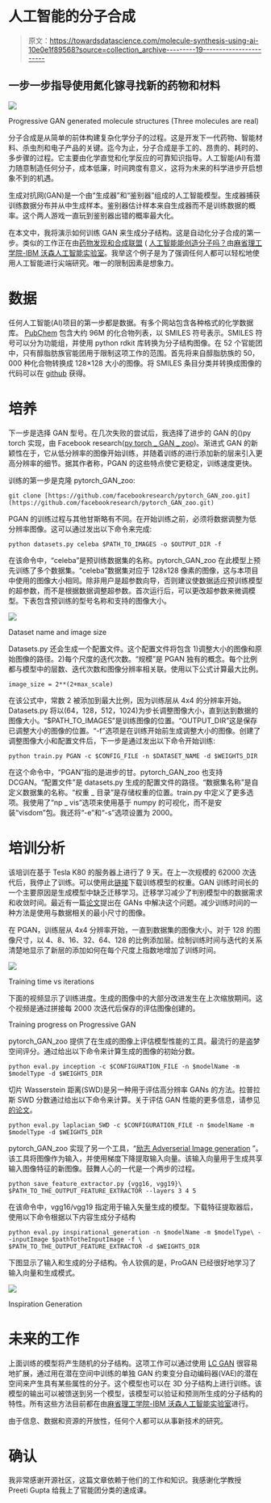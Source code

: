 # 人工智能的分子合成

> 原文：<https://towardsdatascience.com/molecule-synthesis-using-ai-10e0e1f89568?source=collection_archive---------19----------------------->

## 一步一步指导使用氮化镓寻找新的药物和材料

![](img/d3fc0cf44c560026b99cae52a3d7a4af.png)

Progressive GAN generated molecule structures (Three molecules are real)

分子合成是从简单的前体构建复杂化学分子的过程。这是开发下一代药物、智能材料、杀虫剂和电子产品的关键。迄今为止，分子合成是手工的、昂贵的、耗时的、多步骤的过程。它主要由化学直觉和化学反应的可靠知识指导。人工智能(AI)有潜力随意制造任何分子，成本低廉，时间跨度有意义，这将为未来的科学进步开启想象不到的机遇。

生成对抗网(GAN)是一个由“生成器”和“鉴别器”组成的人工智能模型。生成器捕获训练数据分布并从中生成样本。鉴别器估计样本来自生成器而不是训练数据的概率。这个两人游戏一直玩到鉴别器出错的概率最大化。

在本文中，我将演示如何训练 GAN 来生成分子结构。这是自动化分子合成的第一步。类似的工作正在由[药物发现和合成联盟](https://mlpds.mit.edu/) ( [人工智能能创造分子吗？](https://medium.com/@MITIBMLab/can-ai-create-molecules-324c140981e6)由[麻省理工学院-IBM 沃森人工智能实验室](https://medium.com/u/a0a8fdb128d4?source=post_page-----10e0e1f89568--------------------------------)。我举这个例子是为了强调任何人都可以轻松地使用人工智能进行尖端研究。唯一的限制因素是想象力。

# **数据**

任何人工智能(AI)项目的第一步都是数据。有多个网站包含各种格式的化学数据库。 [PubChem](https://pubchem.ncbi.nlm.nih.gov/) 包含大约 96M 的化合物列表，以 SMILES 符号表示。SMILES 符号可以分为功能组，并使用 python rdkit 库转换为分子结构图像。在 52 个官能团中，只有醇脂肪族官能团用于限制这项工作的范围。首先将来自醇脂肪族的 50，000 种化合物转换成 128×128 大小的图像。将 SMILES 条目分类并转换成图像的代码可以在 [github](https://github.com/neeraj-j/molecules) 获得。

# 培养

下一步是选择 GAN 型号。在几次失败的尝试后，我选择了进步的 GAN 的()py torch 实现，由 Facebook research([py torch _ GAN _ zoo](https://github.com/facebookresearch/pytorch_GAN_zoo))。渐进式 GAN 的新颖性在于，它从低分辨率的图像开始训练，并随着训练的进行添加新的层来引入更高分辨率的细节。据其作者称，PGAN 的这些特点使它更稳定，训练速度更快。

训练的第一步是克隆 pytorch_GAN_zoo:

```
git clone [https://github.com/facebookresearch/pytorch_GAN_zoo.git](https://github.com/facebookresearch/pytorch_GAN_zoo.git)
```

PGAN 的训练过程与其他甘斯略有不同。在开始训练之前，必须将数据调整为低分辨率图像。这可以通过发出以下命令来完成:

```
python datasets.py celeba $PATH_TO_IMAGES -o $OUTPUT_DIR -f
```

在该命令中，“celeba”是预训练数据集的名称。pytorch_GAN_zoo 在此模型上预先训练了多个数据集。“celeba”数据集对应于 128x128 像素的图像，这与本项目中使用的图像大小相同。除非用户是超参数向导，否则建议使数据适应预训练模型的超参数，而不是根据数据调整超参数。首次运行后，可以更改超参数来微调模型。下表包含预训练的型号名称和支持的图像大小。

![](img/0f669c3144b691896c27fbe75324d950.png)

Dataset name and image size

Datasets.py 还会生成一个配置文件。这个配置文件将包含 1)调整大小的图像和原始图像的路径。2)每个尺度的迭代次数。“规模”是 PGAN 独有的概念。每个比例都与模型中的层数、迭代次数和图像分辨率相关联。使用以下公式计算最大比例。

```
image_size = 2**(2+max_scale)
```

在该公式中，常数 2 被添加到最大比例，因为训练层从 4x4 的分辨率开始。Datasets.py 将以(64，128，512，1024)为步长调整图像大小，直到达到数据的图像大小。“$PATH_TO_IMAGES”是训练图像的位置。“OUTPUT_DIR”这是保存已调整大小的图像的位置。“-f”选项是在训练开始前生成调整大小的图像。创建了调整图像大小和配置文件后，下一步是通过发出以下命令开始训练:

```
python train.py PGAN -c $CONFIG_FILE -n $DATASET_NAME -d $WEIGHTS_DIR
```

在这个命令中，“PGAN”指的是进步的甘。pytorch_GAN_zoo 也支持 DCGAN。“配置文件”是 datasets.py 生成的配置文件的路径。“数据集名称”是自定义数据集的名称。“权重 _ 目录”是存储权重的位置。train.py 中定义了更多选项。我使用了“np _ vis”选项来使用基于 numpy 的可视化，而不是安装“visdom”包。我还将“-e”和“-s”选项设置为 2000。

# 培训分析

该培训在基于 Tesla K80 的服务器上进行了 9 天。在上一次规模的 62000 次迭代后，我停止了训练。可以使用此[链接](https://drive.google.com/drive/folders/16Fetqo9rbWu_vKy6Tqy-Zmxpb_AKYbTy?usp=sharing)下载训练模型的权重。GAN 训练时间长的一个主要原因是生成模型中缺乏迁移学习。迁移学习减少了判别模型中的数据需求和收敛时间。最近有一篇[论文](https://arxiv.org/abs/1906.11613v1)提出在 GANs 中解决这个问题。减少训练时间的一种方法是使用与数据相关的最小尺寸的图像。

在 PGAN，训练层从 4x4 分辨率开始，一直到数据集的图像大小。对于 128 的图像尺寸，以 4、8、16、32、64、128 的比例添加层。绘制训练时间与迭代的关系清楚地显示了新层的添加如何在每个尺度上指数地增加了训练时间。

![](img/ae1a4c2682616d5f40431409aa56f390.png)

Training time vs iterations

下面的视频显示了训练进度。生成的图像中的大部分改进发生在上次缩放期间。这个视频是通过拼接每 2000 次迭代后保存的评估图像创建的。

Training progress on Progressive GAN

pytorch_GAN_zoo 提供了在生成的图像上评估模型性能的工具。最流行的是盗梦空间评分。通过给出以下命令来计算生成的图像的初始分数。

```
python eval.py inception -c $CONFIGURATION_FILE -n $modelName -m $modelType -d $WEIGHTS_DIR
```

切片 Wasserstein 距离(SWD)是另一种用于评估高分辨率 GANs 的方法。拉普拉斯 SWD 分数通过给出以下命令来计算。关于评估 GAN 性能的更多信息，请参见[的论文](https://hal.inria.fr/hal-01850447/document)。

```
python eval.py laplacian_SWD -c $CONFIGURATION_FILE -n $modelName -m $modelType -d $WEIGHTS_DIR
```

pytorch_GAN_zoo 实现了另一个工具，“[励志 Adverserial Image generation](https://arxiv.org/abs/1906.11661) ”。该工具将图像作为输入，并使用梯度下降提取输入向量。该输入向量用于生成共享输入图像特征的新图像。鼓舞人心的一代是一个两步的过程。

```
python save_feature_extractor.py {vgg16, vgg19}\   $PATH_TO_THE_OUTPUT_FEATURE_EXTRACTOR --layers 3 4 5
```

在该命令中，vgg16/vgg19 指定用于输入矢量生成的模型。下载特征提取器后，使用以下命令根据以下内容生成分子结构

```
python eval.py inspirational_generation -n $modelName -m $modelType\ --inputImage $pathTotheInputImage -f \ $PATH_TO_THE_OUTPUT_FEATURE_EXTRACTOR -d $WEIGHTS_DIR
```

下图显示了输入和生成的分子结构。令人钦佩的是，ProGAN 已经很好地学习了输入向量和生成模式。

![](img/7fbdd61111ac7c73c7f0d8ea28d725a2.png)

Inspiration Generation

# 未来的工作

上面训练的模型将产生随机的分子结构。这项工作可以通过使用 [LC GAN](https://arxiv.org/abs/1711.05772) 很容易地扩展，通过用在潜在空间中训练的单独 GAN 约束变分自动编码器(VAE)的潜在空间来产生具有某些属性的分子。这个模型也可以在 3D 分子结构上进行训练。该模型的输出可以被馈送到另一个模型，该模型可以验证和预测所生成的分子结构的特性。所有这些方法目前都在由[麻省理工学院-IBM 沃森人工智能实验室](https://medium.com/u/a0a8fdb128d4?source=post_page-----10e0e1f89568--------------------------------)进行。

由于信息、数据和资源的开放性，任何个人都可以从事新技术的研究。

# 确认

我非常感谢开源社区，这篇文章依赖于他们的工作和知识。我感谢化学教授 Preeti Gupta 给我上了官能团分类的速成课。